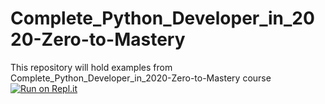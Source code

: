 # Complete_Python_Developer_in_2020-Zero-to-Mastery
This repository will hold examples from Complete_Python_Developer_in_2020-Zero-to-Mastery course
[![Run on Repl.it](https://repl.it/badge/github/OdessaRadio/Complete_Python_Developer_in_2020-Zero-to-Mastery)](https://repl.it/github/OdessaRadio/Complete_Python_Developer_in_2020-Zero-to-Mastery)